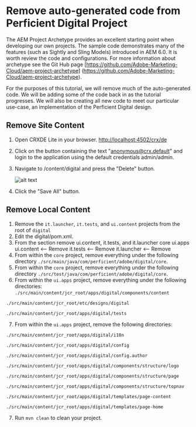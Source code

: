 # Remove auto-generated code from Perficient Digital Project

The AEM Project Archetype provides an excellent starting point when developing our own projects.  The sample code demonstrates many of the features (such as Sightly and Sling Models) introduced in AEM 6.0.  It is worth review the code and configurations.  For more information about archetype see the Git Hub page [https://github.com/Adobe-Marketing-Cloud/aem-project-archetype] (https://github.com/Adobe-Marketing-Cloud/aem-project-archetype).

For the purposes of this tutorial, we will remove much of the auto-generated code.  We will be adding some of the code back in as the tutorial progresses.  We will also be creating all new code to meet our particular use-case, an implementation of the Perficient Digital design.

## Remove Site Content

1. Open CRXDE Lite in your browser.
  [http://localhost:4502/crx/de](http://localhost:4502/crx/de/index.jsp)
2. Click on the button containing the text "anonymous@crx.default" and login to the application using the default credentials admin/admin.
3. Navigate to /content/digital and press the "Delete" button.

   ![alt text](https://raw.githubusercontent.com/PRFTAdobe/AEMTraining/master/img/Screen%20Shot%202016-04-13%20at%2012.23.00%20PM.png?token=ABVpFagzV_5n8xTdgwrBKnG3W0H8DcJzks5XF620wA%3D%3D "screenshot")
4. Click the "Save All" button.

## Remove Local Content

1. Remove the ```it.launcher```, ```it.tests```, and ```ui.content``` projects from the root of ```digital```
2. Edit the digital/pom.xml.
3. From the <modules> section remove ui.content, it.tests, and it.launcher
    <modules>
        <module>core</module>
        <module>ui.apps</module>
        <module>ui.content</module> <-- Remove
        <module>it.tests</module> <-- Remove
        <module>it.launcher</module> <-- Remove
    </modules>
4. From within the ```core``` project, remove everything under the following directory ```./src/main/java/com/perficient/adobe/digital/core```.
5. From within the ```core``` project, remove everything under the following directory ```./src/test/java/com/perficient/adobe/digital/core```.
6. From within the ```ui.apps``` project, remove everything under the following directories:
 ```./src/main/content/jcr_root/apps/digital/components/content```

 ```./src/main/content/jcr_root/etc/designs/digital```

 ```./src/main/content/jcr_root/apps/digital/tests```

7. From within the ```ui.apps``` project, remove the following directories:

 ```./src/main/content/jcr_root/apps/digital/i18n```

 ```./src/main/content/jcr_root/apps/digital/config```

 ```./src/main/content/jcr_root/apps/digital/config.author```

 ```./src/main/content/jcr_root/apps/digital/components/structure/logo```

 ```./src/main/content/jcr_root/apps/digital/components/structure/page```

 ```./src/main/content/jcr_root/apps/digital/components/structure/topnav```

 ```./src/main/content/jcr_root/apps/digital/templates/page-content```

 ```./src/main/content/jcr_root/apps/digital/templates/page-home```

7. Run ```mvn clean``` to clean your project.
